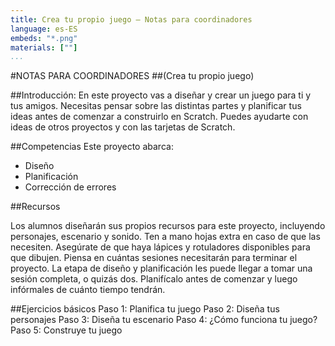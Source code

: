 ```yaml
---
title: Crea tu propio juego — Notas para coordinadores
language: es-ES
embeds: "*.png"
materials: [""]
...
```


#NOTAS PARA COORDINADORES
##(Crea tu propio juego)

##Introducción:
En este proyecto vas a diseñar y crear un juego para ti y tus amigos. Necesitas pensar sobre las distintas partes y planificar tus ideas antes de comenzar a construirlo en Scratch. Puedes ayudarte con ideas de otros proyectos y con las tarjetas de Scratch.

##Competencias
Este proyecto abarca:
* Diseño
* Planificación
* Corrección de errores

##Recursos

Los alumnos diseñarán sus propios recursos para este proyecto, incluyendo personajes, escenario y sonido. Ten a mano hojas extra en caso de que las necesiten. Asegúrate de que haya lápices y rotuladores disponibles para que dibujen. Piensa en cuántas sesiones necesitarán para terminar el proyecto. La etapa de diseño y planificación les puede llegar a tomar una sesión completa, o quizás dos. Planifícalo antes de comenzar y luego infórmales de cuánto tiempo tendrán.

##Ejercicios básicos
Paso 1: Planifica tu juego
Paso 2: Diseña tus personajes
Paso 3: Diseña tu escenario
Paso 4: ¿Cómo funciona tu juego? 
Paso 5: Construye tu juego
